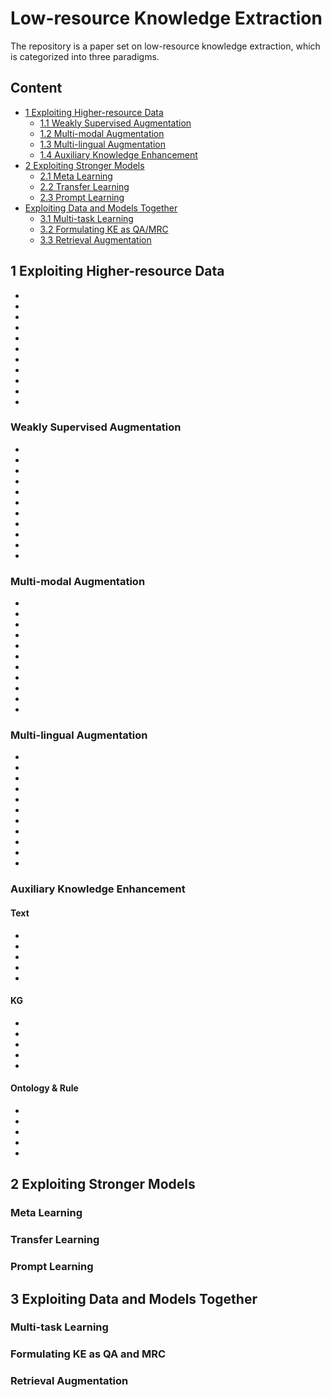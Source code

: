 # Low-resource Knowledge Extraction 

The repository is a paper set on low-resource knowledge extraction, which is categorized into three paradigms. 

## Content
* [1 Exploiting Higher-resource Data](#1-Exploiting-Higher-resource-Data)
  * [1.1 Weakly Supervised Augmentation](#Weakly-Supervised-Augmentation)
  * [1.2 Multi-modal Augmentation](#Multi-modal-Augmentation)
  * [1.3 Multi-lingual Augmentation](#Multi-lingual-Augmentation)
  * [1.4 Auxiliary Knowledge Enhancement](#Auxiliary-Knowledge-Enhancement)
* [2 Exploiting Stronger Models](#2-Exploiting-Stronger-Models)
  * [2.1 Meta Learning](#Meta-Learning)
  * [2.2 Transfer Learning](#Transfer-Learning)
  * [2.3 Prompt Learning](#Prompt-Learning)
* [Exploiting Data and Models Together](#Exploiting-Data-and-Models-Together)
  * [3.1 Multi-task Learning](#Multi-task-Learning)
  * [3.2 Formulating KE as QA/MRC](#Formulating-KE-as-QA-and-MRC)
  * [3.3 Retrieval Augmentation](#Retrieval-Augmentation)

## 1 Exploiting Higher-resource Data

* []()
* []()
* []()
* []()
* []()
* []()
* []()
* []()
* []()
* []()
* []()

### Weakly Supervised Augmentation
* []()
* []()
* []()
* []()
* []()
* []()
* []()
* []()
* []()
* []()
* []()


### Multi-modal Augmentation
* []()
* []()
* []()
* []()
* []()
* []()
* []()
* []()
* []()
* []()
* []()


### Multi-lingual Augmentation
* []()
* []()
* []()
* []()
* []()
* []()
* []()
* []()
* []()
* []()
* []()


### Auxiliary Knowledge Enhancement
#### Text
* []()
* []()
* []()
* []()
* []()

#### KG
* []()
* []()
* []()
* []()
* []()

#### Ontology & Rule
* []()
* []()
* []()
* []()
* []()


## 2 Exploiting Stronger Models

### Meta Learning



### Transfer Learning



### Prompt Learning




## 3 Exploiting Data and Models Together

### Multi-task Learning


### Formulating KE as QA and MRC


### Retrieval Augmentation


